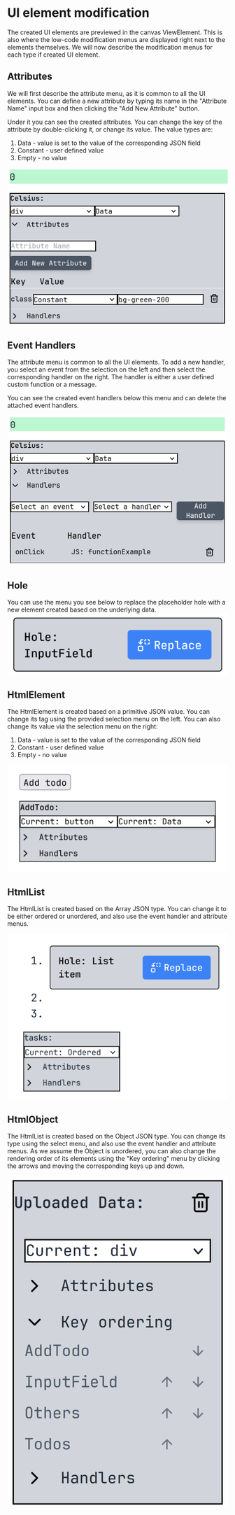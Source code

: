 # UI element modification

The created UI elements are previewed in the canvas ViewElement. This is also where the low-code modification menus are displayed right next to the elements themselves. We will now describe the modification menus for each type if created UI element.

## Attributes
We will first describe the attribute menu, as it is common to all the UI elements.
You can define a new attribute by typing its name in the "Attribute Name" input box and then clicking the "Add New Attribute" button.

Under it you can see the created attributes. You can change the key of the attribute by double-clicking it, or change its value.
The value types are:

1. Data - value is set to the value of the corresponding JSON field
2. Constant - user defined value
3. Empty - no value

![InterfaceSmith UI Overview](../img/attribute-menu.png)

## Event Handlers
The attribute menu is common to all the UI elements.
To add a new handler, you select an event from the selection on the left and then select the corresponding handler on the right.
The handler is either a user defined custom function or a message.

You can see the created event handlers below this menu and can delete the attached event handlers.

![InterfaceSmith UI Overview](../img/handler-menu.png)

## Hole
You can use the menu you see below to replace the placeholder hole with a new element created based on the underlying data.
![InterfaceSmith UI Overview](../img/replaceHoleMenu.png)

## HtmlElement
The HtmlElement is created based on a primitive JSON value. You can change its tag using the provided selection menu on the left.
You can also change its value via the selection menu on the right:

1. Data - value is set to the value of the corresponding JSON field
2. Constant - user defined value
3. Empty - no value

![InterfaceSmith UI Overview](../img/htmlElementMenu.png)

## HtmlList
The HtmlList is created based on the Array JSON type. You can change it to be either ordered or unordered, and also use the event handler and attribute menus.

![InterfaceSmith UI Overview](../img/htmlListMenu.png)

## HtmlObject
The HtmlList is created based on the Object JSON type. You can change its type using the select menu, and also use the event handler and attribute menus. As we assume the Object is unordered, you can also change the rendering order of its elements using the "Key ordering" menu by clicking the arrows and moving the corresponding keys up and down.

![InterfaceSmith UI Overview](../img/htmlObjectMenu.png)

